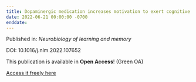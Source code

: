 ```yaml
---
title: Dopaminergic medication increases motivation to exert cognitive control by reducing subjective effort costs in Parkinson's patients.
date: 2022-06-21 00:00:00 -0700
enddate:
---
```


Published in: *Neurobiology of learning and memory*

DOI: 10.1016/j.nlm.2022.107652

This publication is available in **Open Access**! (Green OA)

[Access it freely here](https://doi.org/10.1101/2022.02.07.22270623
)

